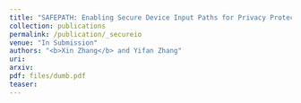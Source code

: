 ```yaml
---
title: "SAFEPATH: Enabling Secure Device Input Paths for Privacy Protection"
collection: publications
permalink: /publication/_secureio
venue: "In Submission"
authors: "<b>Xin Zhang</b> and Yifan Zhang"
uri: 
arxiv: 
pdf: files/dumb.pdf
teaser:
---
```

